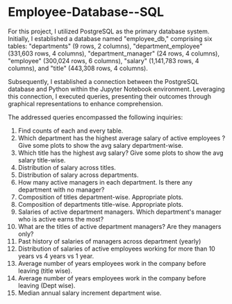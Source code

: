 # Employee-Database--SQL

For this project, I utilized PostgreSQL as the primary database system. Initially, I established a database named "employee_db," comprising six tables: "departments" (9 rows, 2 columns), "department_employee" (331,603 rows, 4 columns), "department_manager" (24 rows, 4 columns), "employee" (300,024 rows, 6 columns), "salary" (1,141,783 rows, 4 columns), and "title" (443,308 rows, 4 columns).

Subsequently, I established a connection between the PostgreSQL database and Python within the Jupyter Notebook environment. Leveraging this connection, I executed queries, presenting their outcomes through graphical representations to enhance comprehension.

The addressed queries encompassed the following inquiries:
1. Find counts of each and every table.
2. Which department has the highest average salary of active employees ? Give some plots to show the avg salary department-wise.
3. Which title has the highest avg salary? Give some plots to show the avg salary title-wise.
4. Distribution of salary across titles.
5. Distribution of salary across departments.
6. How many active managers in each department. Is there any department with no manager?
7. Composition of titles department-wise. Appropriate plots.
8. Composition of departments title-wise. Appropriate plots.
9. Salaries of active department managers. Which department's manager who is active earns the most?
10. What are the titles of active department managers? Are they managers only?
11. Past history of salaries of managers across department (yearly)
12. Distribution of salaries of active employees working for more than 10 years vs 4 years vs 1 year.
13. Average number of years employees work in the company before leaving (title wise).
14. Average number of years employees work in the company before leaving (Dept wise).
15. Median annual salary increment department wise.
 
